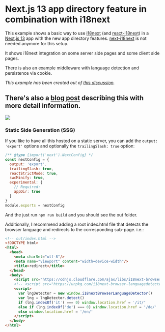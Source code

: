 # Next.js 13 app directory feature in combination with i18next

This example shows a basic way to use [i18next](https://www.i18next.com) (and [react-i18next](https://react.i18next.com)) in a [Next.js 13](https://beta.nextjs.org/) app with the new app directory features.
[next-i18next](https://next.i18next.com) is not needed anymore for this setup.

It shows i18next integration on some server side pages and some client side pages.

There is also an example middleware with language detection and persistence via cookie.

*This example has been created out of [this discussion](https://github.com/i18next/next-i18next/discussions/1993).*

## There's also a [blog post](https://locize.com/blog/next-app-dir-i18n) describing this with more detail information.

[![](https://locize.com/blog/next-app-dir-i18n/next-app-dir-i18n.jpg)](https://locize.com/blog/next-app-dir-i18n)



### Static Side Generation (SSG)

If you like to have all this hosted on a static server, you can add the `output: 'export'` options and optionally the `trailingSlash: true` option:

```javascript
/** @type {import('next').NextConfig} */
const nextConfig = {
  output: 'export',
  trailingSlash: true,
  reactStrictMode: true,
  swcMinify: true,
  experimental: {
    // Required:
    appDir: true
  }
}
module.exports = nextConfig
```

And the just run `npm run build` and you should see the out folder.

Additionally, I recommend adding a root index.html file that detects the browser language and redirects to the corresponding sub-page.
i.e.:

```html
<!-- out/index.html -->
<!DOCTYPE html>
<html>
  <head>
    <meta charSet="utf-8"/>
    <meta name="viewport" content="width=device-width"/>
    <title>redirect</title>
  </head>
  <body>
    <script src="https://cdnjs.cloudflare.com/ajax/libs/i18next-browser-languagedetector/7.0.2/i18nextBrowserLanguageDetector.min.js"></script>
    <!-- <script src="https://unpkg.com/i18next-browser-languagedetector@7.0.2/dist/umd/i18nextBrowserLanguageDetector.min.js"></script> -->
    <script>
      var lngDetector = new window.i18nextBrowserLanguageDetector()
      var lng = lngDetector.detect()
      if (lng.indexOf('it') === 0) window.location.href = '/it/'
      else if (lng.indexOf('de') === 0) window.location.href = '/de/'
      else window.location.href = '/en/'
    </script>
  </body>
</html>
```
